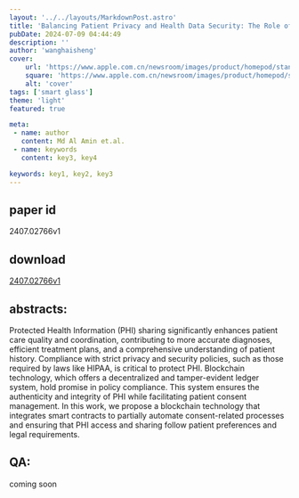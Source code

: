 ```yaml
---
layout: '../../layouts/MarkdownPost.astro'
title: 'Balancing Patient Privacy and Health Data Security: The Role of Compliance in Protected Health Information (PHI) Sharing'
pubDate: 2024-07-09 04:44:49
description: ''
author: 'wanghaisheng'
cover:
    url: 'https://www.apple.com.cn/newsroom/images/product/homepod/standard/Apple-HomePod-hero-230118_big.jpg.large_2x.jpg'
    square: 'https://www.apple.com.cn/newsroom/images/product/homepod/standard/Apple-HomePod-hero-230118_big.jpg.large_2x.jpg'
    alt: 'cover'
tags: ['smart glass'] 
theme: 'light'
featured: true

meta:
 - name: author
   content: Md Al Amin et.al.
 - name: keywords
   content: key3, key4

keywords: key1, key2, key3
---
```


## paper id
2407.02766v1
## download
[2407.02766v1](http://arxiv.org/abs/2407.02766v1)
## abstracts:
Protected Health Information (PHI) sharing significantly enhances patient care quality and coordination, contributing to more accurate diagnoses, efficient treatment plans, and a comprehensive understanding of patient history. Compliance with strict privacy and security policies, such as those required by laws like HIPAA, is critical to protect PHI. Blockchain technology, which offers a decentralized and tamper-evident ledger system, hold promise in policy compliance. This system ensures the authenticity and integrity of PHI while facilitating patient consent management. In this work, we propose a blockchain technology that integrates smart contracts to partially automate consent-related processes and ensuring that PHI access and sharing follow patient preferences and legal requirements.
## QA:
coming soon
